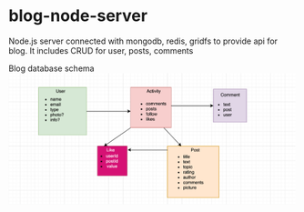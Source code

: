 # blog-node-server

Node.js server connected with mongodb, redis, gridfs to provide api for blog. It includes CRUD for user, posts, comments

Blog database schema
![Database schema](https://github.com/anisa07/blog-node-server/blob/main/diagram/Screenshot%202021-03-06%20at%2013.14.59.png)
